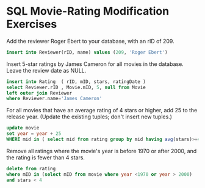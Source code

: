 # SQL Movie-Rating Modification Exercises

Add the reviewer Roger Ebert to your database, with an rID of 209.

```sql
insert into Reviewer(rID, name) values (209, 'Roger Ebert')
```

Insert 5-star ratings by James Cameron for all movies in the database. Leave the review date as NULL.

```sql
insert into Rating  ( rID, mID, stars, ratingDate )
select Reviewer.rID , Movie.mID, 5, null from Movie
left outer join Reviewer
where Reviewer.name='James Cameron'
```

For all movies that have an average rating of 4 stars or higher, add 25 to the release year. (Update the existing tuples; don't insert new tuples.)

```sql
update movie
set year = year + 25
WHERE mid in ( select mid from rating group by mid having avg(stars)>=4)
```

Remove all ratings where the movie's year is before 1970 or after 2000, and the rating is fewer than 4 stars.

```sql
delete from rating
where mID in (select mID from movie where year <1970 or year > 2000)
and stars < 4
```

